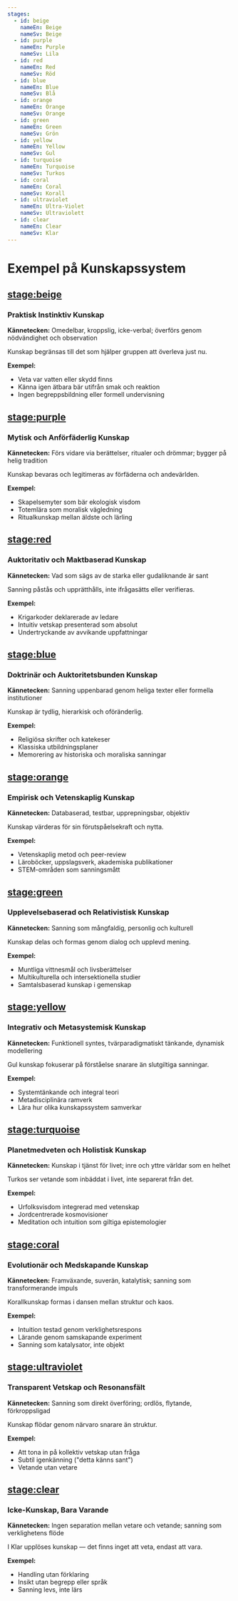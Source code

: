 ```yaml
---
stages:
  - id: beige
    nameEn: Beige
    nameSv: Beige
  - id: purple
    nameEn: Purple
    nameSv: Lila
  - id: red
    nameEn: Red
    nameSv: Röd
  - id: blue
    nameEn: Blue
    nameSv: Blå
  - id: orange
    nameEn: Orange
    nameSv: Orange
  - id: green
    nameEn: Green
    nameSv: Grön
  - id: yellow
    nameEn: Yellow
    nameSv: Gul
  - id: turquoise
    nameEn: Turquoise
    nameSv: Turkos
  - id: coral
    nameEn: Coral
    nameSv: Korall
  - id: ultraviolet
    nameEn: Ultra-Violet
    nameSv: Ultraviolett
  - id: clear
    nameEn: Clear
    nameSv: Klar
---
```


# Exempel på Kunskapssystem

## <stage:beige>

### Praktisk Instinktiv Kunskap

**Kännetecken:** Omedelbar, kroppslig, icke-verbal; överförs genom nödvändighet och observation

Kunskap begränsas till det som hjälper gruppen att överleva just nu.

**Exempel:**
- Veta var vatten eller skydd finns
- Känna igen ätbara bär utifrån smak och reaktion
- Ingen begreppsbildning eller formell undervisning

## <stage:purple>

### Mytisk och Anförfäderlig Kunskap

**Kännetecken:** Förs vidare via berättelser, ritualer och drömmar; bygger på helig tradition

Kunskap bevaras och legitimeras av förfäderna och andevärlden.

**Exempel:**
- Skapelsemyter som bär ekologisk visdom
- Totemlära som moralisk vägledning
- Ritualkunskap mellan äldste och lärling

## <stage:red>

### Auktoritativ och Maktbaserad Kunskap

**Kännetecken:** Vad som sägs av de starka eller gudaliknande är sant

Sanning påstås och upprätthålls, inte ifrågasätts eller verifieras.

**Exempel:**
- Krigarkoder deklarerade av ledare
- Intuitiv vetskap presenterad som absolut
- Undertryckande av avvikande uppfattningar

## <stage:blue>

### Doktrinär och Auktoritetsbunden Kunskap

**Kännetecken:** Sanning uppenbarad genom heliga texter eller formella institutioner

Kunskap är tydlig, hierarkisk och oföränderlig.

**Exempel:**
- Religiösa skrifter och katekeser
- Klassiska utbildningsplaner
- Memorering av historiska och moraliska sanningar

## <stage:orange>

### Empirisk och Vetenskaplig Kunskap

**Kännetecken:** Databaserad, testbar, upprepningsbar, objektiv

Kunskap värderas för sin förutspåelsekraft och nytta.

**Exempel:**
- Vetenskaplig metod och peer-review
- Läroböcker, uppslagsverk, akademiska publikationer
- STEM-områden som sanningsmått

## <stage:green>

### Upplevelsebaserad och Relativistisk Kunskap

**Kännetecken:** Sanning som mångfaldig, personlig och kulturell

Kunskap delas och formas genom dialog och upplevd mening.

**Exempel:**
- Muntliga vittnesmål och livsberättelser
- Multikulturella och intersektionella studier
- Samtalsbaserad kunskap i gemenskap

## <stage:yellow>

### Integrativ och Metasystemisk Kunskap

**Kännetecken:** Funktionell syntes, tvärparadigmatiskt tänkande, dynamisk modellering

Gul kunskap fokuserar på förståelse snarare än slutgiltiga sanningar.

**Exempel:**
- Systemtänkande och integral teori
- Metadisciplinära ramverk
- Lära hur olika kunskapssystem samverkar

## <stage:turquoise>

### Planetmedveten och Holistisk Kunskap

**Kännetecken:** Kunskap i tjänst för livet; inre och yttre världar som en helhet

Turkos ser vetande som inbäddat i livet, inte separerat från det.

**Exempel:**
- Urfolksvisdom integrerad med vetenskap
- Jordcentrerade kosmovisioner
- Meditation och intuition som giltiga epistemologier

## <stage:coral>

### Evolutionär och Medskapande Kunskap

**Kännetecken:** Framväxande, suverän, katalytisk; sanning som transformerande impuls

Korallkunskap formas i dansen mellan struktur och kaos.

**Exempel:**
- Intuition testad genom verklighetsrespons
- Lärande genom samskapande experiment
- Sanning som katalysator, inte objekt

## <stage:ultraviolet>

### Transparent Vetskap och Resonansfält

**Kännetecken:** Sanning som direkt överföring; ordlös, flytande, förkroppsligad

Kunskap flödar genom närvaro snarare än struktur.

**Exempel:**
- Att tona in på kollektiv vetskap utan fråga
- Subtil igenkänning ("detta känns sant")
- Vetande utan vetare

## <stage:clear>

### Icke-Kunskap, Bara Varande

**Kännetecken:** Ingen separation mellan vetare och vetande; sanning som verklighetens flöde

I Klar upplöses kunskap — det finns inget att veta, endast att vara.

**Exempel:**
- Handling utan förklaring
- Insikt utan begrepp eller språk
- Sanning levs, inte lärs


